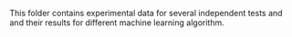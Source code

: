 This folder contains experimental data for several independent tests and and their results for different machine learning algorithm.
